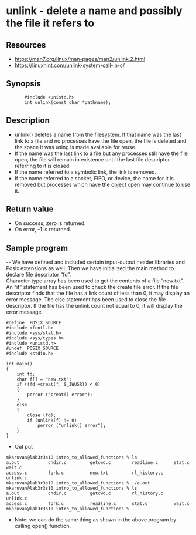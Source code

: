 # unlink - delete a name and possibly the file it refers to
## Resources
- https://man7.org/linux/man-pages/man2/unlink.2.html
- https://linuxhint.com/unlink-system-call-in-c/
## Synopsis
```
       #include <unistd.h>
       int unlink(const char *pathname);
```
## Description
- unlink() deletes a name from the filesystem.  If that name was
the last link to a file and no processes have the file open, the
file is deleted and the space it was using is made available for
reuse.
- If the name was the last link to a file but any processes still
have the file open, the file will remain in existence until the
last file descriptor referring to it is closed.
- If the name referred to a symbolic link, the link is removed.
- If the name referred to a socket, FIFO, or device, the name for
it is removed but processes which have the object open may
continue to use it.
## Return value
- On success, zero is returned.  
- On error, -1 is returned.
## Sample program
-- We have defined and included certain input-output header libraries and Posix extensions as well. 
Then we have initialized the main method to declare file descriptor “fd”.   
Character type array has been used to get the contents of a file “new.txt”. 
An “if” statement has been used to check the create file error. 
If the file descriptor finds that the file has a link count of less than 0, it may display an error message. 
The else statement has been used to close the file descriptor. 
If the file has the unlink count not equal to 0, it will display the error message.
```
#define _POSIX_SOURCE
#include <fcntl.h>
#include <sys/stat.h>
#include <sys/types.h>
#include <unistd.h>
#undef _POSIX_SOURCE
#include <stdio.h>

int main()
{
	int fd;
	char f[] = "new.txt";
	if ((fd =creat(f, S_IWUSR)) < 0)
	{
		perror ("creat() error");
	}
	else
	{
		close (fd);
		if (unlink(f) != 0)
			perror ("unlink() error");
	}
}
```
- Out put
```
mkaruvan@lab3r3s10 intro_to_allowed_functions % ls
a.out           chdir.c         getcwd.c        readline.c      stat.c          wait.c
access.c        fork.c          new.txt         rl_history.c    unlink.c
mkaruvan@lab3r3s10 intro_to_allowed_functions % ./a.out
mkaruvan@lab3r3s10 intro_to_allowed_functions % ls     
a.out           chdir.c         getcwd.c        rl_history.c    unlink.c
access.c        fork.c          readline.c      stat.c          wait.c
mkaruvan@lab3r3s10 intro_to_allowed_functions %
```
- Note: we can do the same thing as shown in the above program by calling open() function.
